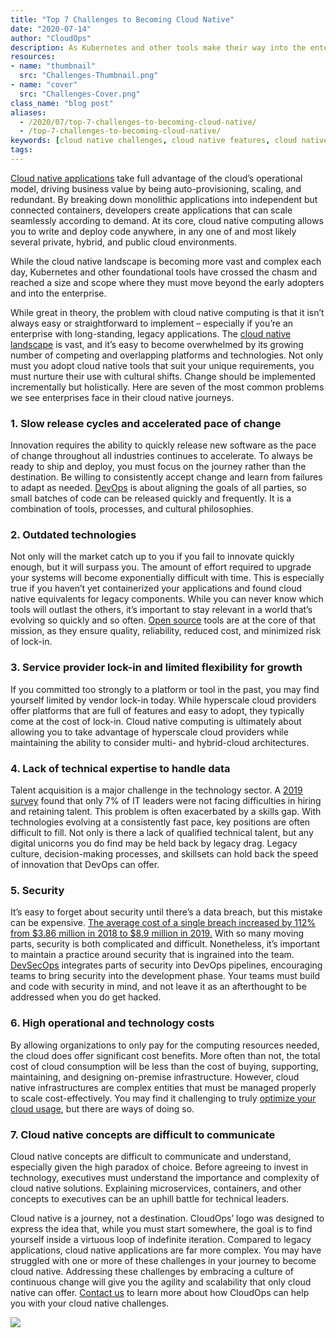 ```yaml
---
title: "Top 7 Challenges to Becoming Cloud Native"
date: "2020-07-14"
author: "CloudOps"
description: As Kubernetes and other tools make their way into the enterprise, a few challenges are slowing the adoption of cloud native development.
resources:
- name: "thumbnail"
  src: "Challenges-Thumbnail.png"
- name: "cover"
  src: "Challenges-Cover.png"
class_name: "blog post"
aliases:
  - /2020/07/top-7-challenges-to-becoming-cloud-native/
  - /top-7-challenges-to-becoming-cloud-native/
keywords: [cloud native challenges, cloud native features, cloud native approach, cloud native]
tags:
---
```


<p><a href="/blog/why-cloud-native-cloud-agnostic-platforms-and-automation-driving-business-value/">Cloud native applications</a> take full advantage of the cloud’s operational model, driving business value by being auto-provisioning, scaling, and redundant. By breaking down monolithic applications into independent but connected containers, developers create applications that can scale seamlessly according to demand. At its core, cloud native computing allows you to write and deploy code anywhere, in any one of and most likely several private, hybrid, and public cloud environments.</p><p>While the cloud native landscape is becoming more vast and complex each day, Kubernetes and other foundational tools have crossed the chasm and reached a size and scope where they must move beyond the early adopters and into the enterprise.&nbsp;</p><p>While great in theory, the problem with cloud native computing is that it isn’t always easy or straightforward to implement – especially if you’re an enterprise with long-standing, legacy applications. The <a href="/blog/navigating-the-cloud-native-landscape-with-cloudops/">cloud native landscape</a> is vast, and it’s easy to become overwhelmed by its growing number of competing and overlapping platforms and technologies. Not only must you adopt cloud native tools that suit your unique requirements, you must nurture their use with cultural shifts. Change should be implemented incrementally but holistically. Here are seven of the most common problems we see enterprises face in their cloud native journeys.</p><h3>1. Slow release cycles and accelerated pace of change</h3><p>Innovation requires the ability to quickly release new software as the pace of change throughout all industries continues to accelerate. To always be ready to ship and deploy, you must focus on the journey rather than the destination. Be willing to consistently accept change and learn from failures to adapt as needed. <a href="/blog/why-you-need-a-devops-transformation-to-survive/">DevOps</a> is about aligning the goals of all parties, so small batches of code can be released quickly and frequently. It is a combination of tools, processes, and cultural philosophies.</p><h3>2. Outdated technologies</h3><p>Not only will the market catch up to you if you fail to innovate quickly enough, but it will surpass you. The amount of effort required to upgrade your systems will become exponentially difficult with time. This is especially true if you haven’t yet containerized your applications and found cloud native equivalents for legacy components. While you can never know which tools will outlast the others, it’s important to stay relevant in a world that’s evolving so quickly and so often. <a href="/blog/cloudops-manifesto/">Open source</a> tools are at the core of that mission, as they ensure quality, reliability, reduced cost, and minimized risk of lock-in.&nbsp;</p><h3>3. Service provider lock-in and limited flexibility for growth</h3><p>If you committed too strongly to a platform or tool in the past, you may find yourself limited by vendor lock-in today. While hyperscale cloud providers offer platforms that are full of features and easy to adopt, they typically come at the cost of lock-in. Cloud native computing is ultimately about allowing you to take advantage of hyperscale cloud providers while maintaining the ability to consider multi- and hybrid-cloud architectures.</p><h3>4. Lack of technical expertise to handle data</h3><p>Talent acquisition is a major challenge in the technology sector. A <a href="https://www.globalknowledge.com/us-en/content/salary-report/it-skills-and-salary-report/">2019 survey</a> found that only 7% of IT leaders were not facing difficulties in hiring and retaining talent. This problem is often exacerbated by a skills gap. With technologies evolving at a consistently fast pace, key positions are often difficult to fill. Not only is there a lack of qualified technical talent, but any digital unicorns you do find may be held back by legacy drag. Legacy culture, decision-making processes, and skillsets can hold back the speed of innovation that DevOps can offer.</p><h3>5. Security</h3><p>It’s easy to forget about security until there’s a data breach, but this mistake can be expensive. <a href="https://healthitsecurity.com/news/health-sector-most-targeted-by-hackers-breach-costs-rise-to-17.76b">The average cost of a single breach increased by 112% from $3.86 million in 2018 to $8.9 million in 2019.</a> With so many moving parts, security is both complicated and difficult. Nonetheless, it’s important to maintain a practice around security that is ingrained into the team. <a href="/blog/rethinking-cloud-security-with-devsecops/">DevSecOps</a> integrates parts of security into DevOps pipelines, encouraging teams to bring security into the development phase. Your teams must build and code with security in mind, and not leave it as an afterthought to be addressed when you do get hacked.</p><h3>6. High operational and technology costs</h3><p>By allowing organizations to only pay for the computing resources needed, the cloud does offer significant cost benefits. More often than not, the total cost of cloud consumption will be less than the cost of buying, supporting, maintaining, and designing on-premise infrastructure. However, cloud native infrastructures are complex entities that must be managed properly to scale cost-effectively. You may find it challenging to truly <a href="/blog/8-ways-to-cut-cloud-consumption-costs/">optimize your cloud usage</a>, but there are ways of doing so.</p><h3>7. Cloud native concepts are difficult to communicate</h3><p>Cloud native concepts are difficult to communicate and understand, especially given the high paradox of choice. Before agreeing to invest in technology, executives must understand the importance and complexity of cloud native solutions. Explaining microservices, containers, and other concepts to executives can be an uphill battle for technical leaders.</p><p>Cloud native is a journey, not a destination. CloudOps’ logo was designed to express the idea that, while you must start somewhere, the goal is to find yourself inside a virtuous loop of indefinite iteration. Compared to legacy applications, cloud native applications are far more complex. You may have struggled with one or more of these challenges in your journey to become cloud native. Addressing these challenges by embracing a culture of continuous change will give you the agility and scalability that only cloud native can offer. <a href="https://www.cloudops.com/contact-us/">Contact us</a> to learn more about how CloudOps can help you with your cloud native challenges.</p>

<div class="row">
    <div class="col-xl-8 offset-xl-2 col-lg-10 offset-lg-1 col-md-10 offset-md-1 col-sm-12 col-xs-12 cta-image">
      <img src="/images/blog/cta/white-paper.jpeg">
    </div>
</div>